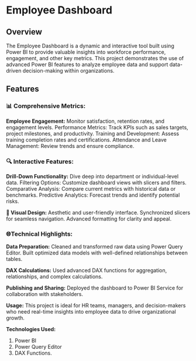 # Employee Dashboard

## Overview
The Employee Dashboard is a dynamic and interactive tool built using Power BI to provide valuable insights into workforce performance, engagement, and other key metrics. This project demonstrates the use of advanced Power BI features to analyze employee data and support data-driven decision-making within organizations.

## Features

### 📊 Comprehensive Metrics:

**Employee Engagement:** Monitor satisfaction, retention rates, and engagement levels.
Performance Metrics: Track KPIs such as sales targets, project milestones, and productivity.
Training and Development: Assess training completion rates and certifications.
Attendance and Leave Management: Review trends and ensure compliance.

### 🔍 Interactive Features:

**Drill-Down Functionality:** Dive deep into department or individual-level data.
Filtering Options: Customize dashboard views with slicers and filters.
Comparative Analysis: Compare current metrics with historical data or benchmarks.
Predictive Analytics: Forecast trends and identify potential risks.

**🎨 Visual Design:**
Aesthetic and user-friendly interface.
Synchronized slicers for seamless navigation.
Advanced formatting for clarity and appeal.


### 🌐Technical Highlights:

**Data Preparation:**
Cleaned and transformed raw data using Power Query Editor.
Built optimized data models with well-defined relationships between tables.

**DAX Calculations:**
Used advanced DAX functions for aggregation, relationships, and complex calculations.

**Publishing and Sharing:**
Deployed the dashboard to Power BI Service for collaboration with stakeholders.

**Usage:**
This project is ideal for HR teams, managers, and decision-makers who need real-time insights into employee data to drive organizational growth.

**Technologies Used:**
1. Power BI
2. Power Query Editor
3. DAX Functions.
